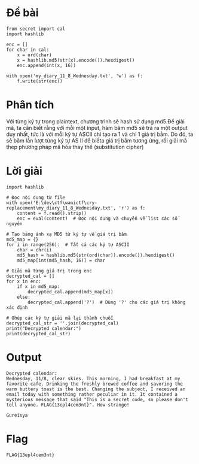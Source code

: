# Đề bài

```
from secret import cal
import hashlib

enc = []
for char in cal:
    x = ord(char)
    x = hashlib.md5(str(x).encode()).hexdigest()
    enc.append(int(x, 16))
        
with open('my_diary_11_8_Wednesday.txt', 'w') as f:
    f.write(str(enc))
```

# Phân tích

Với từng ký tự trong plaintext, chương trình sẽ hash sử dụng md5.Để giải mã, ta cần biết rằng với mỗi một input, hàm băm md5 sẽ trả ra một output duy nhất, tức là với mỗi ký tự ASCII chỉ tạo ra 1 và chỉ 1 giá trị bằm. 
Do đó, ta sẽ băm lần lượt từng ký tự AS II để biếta giá trị bằm tương ứng, rồi giải mã thep phương pháp mã hóa thay thế (substitution cipher)

# Lời giải

```
import hashlib

# Đọc nội dung từ file
with open('E:\dev\ctf\wanictf\cry-replacement\my_diary_11_8_Wednesday.txt', 'r') as f:
    content = f.read().strip()
    enc = eval(content)  # Đọc nội dung và chuyển về list các số nguyên

# Tạo bảng ánh xạ MD5 từ ký tự về giá trị băm
md5_map = {}
for i in range(256):  # Tất cả các ký tự ASCII
    char = chr(i)
    md5_hash = hashlib.md5(str(ord(char)).encode()).hexdigest()
    md5_map[int(md5_hash, 16)] = char

# Giải mã từng giá trị trong enc
decrypted_cal = []
for x in enc:
    if x in md5_map:
        decrypted_cal.append(md5_map[x])
    else:
        decrypted_cal.append('?')  # Dùng '?' cho các giá trị không xác định

# Ghép các ký tự giải mã lại thành chuỗi
decrypted_cal_str = ''.join(decrypted_cal)
print("Decrypted calendar:")
print(decrypted_cal_str)
```

# Output

```
Decrypted calendar:
Wednesday, 11/8, clear skies. This morning, I had breakfast at my favorite cafe. Drinking the freshly brewed coffee and savoring the warm buttery toast is the best. Changing the subject, I received an email today with something rather peculiar in it. It contained a mysterious message that said "This is a secret code, so please don't tell anyone. FLAG{13epl4cem3nt}". How strange!

Gureisya
```

# Flag

`FLAG{13epl4cem3nt}`

